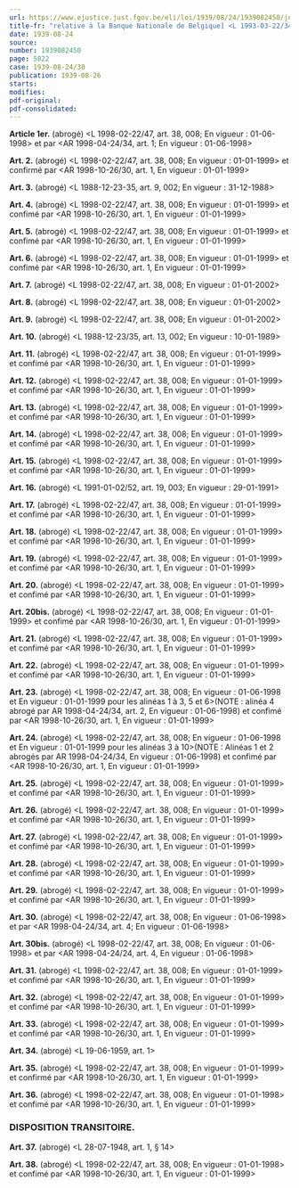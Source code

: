 ```yaml
---
url: https://www.ejustice.just.fgov.be/eli/loi/1939/08/24/1939082450/justel
title-fr: "relative à la Banque Nationale de Belgique] <L 1993-03-22/34, art. 122, 006; En vigueur : 1993-04-19> (NOTE : Consultation des versions antérieures à partir du 01-01-1987 et mise à jour au 28-03-1998) Voir modification(s)"
date: 1939-08-24
source:
number: 1939082450
page: 5822
case: 1939-08-24/30
publication: 1939-08-26
starts:
modifies:
pdf-original:
pdf-consolidated:
---
```


**Article 1er.** (abrogé) <L 1998-02-22/47, art. 38, 008;  En vigueur :  01-06-1998> et par <AR 1998-04-24/34, art. 1;  En vigueur :  01-06-1998>

**Art. 2.** (abrogé) <L 1998-02-22/47, art. 38, 008;  En vigueur :  01-01-1999> et confirmé par <AR 1998-10-26/30, art. 1,  En vigueur :  01-01-1999>

**Art. 3.** (abrogé) <L 1988-12-23-35, art. 9, 002;  En vigueur :  31-12-1988>

**Art. 4.** (abrogé) <L 1998-02-22/47, art. 38, 008;  En vigueur :  01-01-1999> et confimé par <AR 1998-10-26/30, art. 1,  En vigueur :  01-01-1999>

**Art. 5.** (abrogé) <L 1998-02-22/47, art. 38, 008;  En vigueur :  01-01-1999> et confimé par <AR 1998-10-26/30, art. 1,  En vigueur :  01-01-1999>

**Art. 6.** (abrogé) <L 1998-02-22/47, art. 38, 008;  En vigueur :  01-01-1999> et confimé par <AR 1998-10-26/30, art. 1,  En vigueur :  01-01-1999>

**Art. 7.** (abrogé) <L 1998-02-22/47, art. 38, 008;  En vigueur :  01-01-2002>

**Art. 8.** (abrogé) <L 1998-02-22/47, art. 38, 008;  En vigueur :  01-01-2002>

**Art. 9.** (abrogé) <L 1998-02-22/47, art. 38, 008;  En vigueur :  01-01-2002>

**Art. 10.** (abrogé) <L 1988-12-23/35, art. 13, 002;  En vigueur :  10-01-1989>

**Art. 11.** (abrogé) <L 1998-02-22/47, art. 38, 008;  En vigueur :  01-01-1999> et confimé par <AR 1998-10-26/30, art. 1,  En vigueur :  01-01-1999>

**Art. 12.** (abrogé) <L 1998-02-22/47, art. 38, 008;  En vigueur :  01-01-1999> et confimé par <AR 1998-10-26/30, art. 1,  En vigueur :  01-01-1999>

**Art. 13.** (abrogé) <L 1998-02-22/47, art. 38, 008;  En vigueur :  01-01-1999> et confimé par <AR 1998-10-26/30, art. 1,  En vigueur :  01-01-1999>

**Art. 14.** (abrogé) <L 1998-02-22/47, art. 38, 008;  En vigueur :  01-01-1999> et confimé par <AR 1998-10-26/30, art. 1,  En vigueur :  01-01-1999>

**Art. 15.** (abrogé) <L 1998-02-22/47, art. 38, 008;  En vigueur :  01-01-1999> et confimé par <AR 1998-10-26/30, art. 1,  En vigueur :  01-01-1999>

**Art. 16.** (abrogé) <L 1991-01-02/52, art. 19, 003;  En vigueur :  29-01-1991>

**Art. 17.** (abrogé) <L 1998-02-22/47, art. 38, 008;  En vigueur :  01-01-1999> et confimé par <AR 1998-10-26/30, art. 1,  En vigueur :  01-01-1999>

**Art. 18.** (abrogé) <L 1998-02-22/47, art. 38, 008;  En vigueur :  01-01-1999> et confimé par <AR 1998-10-26/30, art. 1,  En vigueur :  01-01-1999>

**Art. 19.** (abrogé) <L 1998-02-22/47, art. 38, 008;  En vigueur :  01-01-1999> et confimé par <AR 1998-10-26/30, art. 1,  En vigueur :  01-01-1999>

**Art. 20.** (abrogé) <L 1998-02-22/47, art. 38, 008;  En vigueur :  01-01-1999> et confimé par <AR 1998-10-26/30, art. 1,  En vigueur :  01-01-1999>

**Art. 20bis.** (abrogé) <L 1998-02-22/47, art. 38, 008;  En vigueur :  01-01-1999> et confimé par <AR 1998-10-26/30, art. 1,  En vigueur :  01-01-1999>

**Art. 21.** (abrogé) <L 1998-02-22/47, art. 38, 008;  En vigueur :  01-01-1999> et confimé par <AR 1998-10-26/30, art. 1,  En vigueur :  01-01-1999>

**Art. 22.** (abrogé) <L 1998-02-22/47, art. 38, 008;  En vigueur :  01-01-1999> et confimé par <AR 1998-10-26/30, art. 1,  En vigueur :  01-01-1999>

**Art. 23.** (abrogé) <L 1998-02-22/47, art. 38, 008;  En vigueur :  01-06-1998 et  En vigueur :  01-01-1999 pour les alinéas 1 à 3, 5 et 6>(NOTE : alinéa 4 abrogé par AR 1998-04-24/34, art. 2,  En vigueur :  01-06-1998) et confimé par <AR 1998-10-26/30, art. 1,  En vigueur :  01-01-1999>

**Art. 24.** (abrogé) <L 1998-02-22/47, art. 38, 008;  En vigueur :  01-06-1998 et  En vigueur :  01-01-1999 pour les alinéas 3 à 10>(NOTE : Alinéas 1 et 2 abrogés par AR 1998-04-24/34,  En vigueur :  01-06-1998) et confimé par <AR 1998-10-26/30, art. 1,  En vigueur :  01-01-1999>

**Art. 25.** (abrogé) <L 1998-02-22/47, art. 38, 008;  En vigueur :  01-01-1999> et confimé par <AR 1998-10-26/30, art. 1,  En vigueur :  01-01-1999>

**Art. 26.** (abrogé) <L 1998-02-22/47, art. 38, 008;  En vigueur :  01-01-1999> et confimé par <AR 1998-10-26/30, art. 1,  En vigueur :  01-01-1999>

**Art. 27.** (abrogé) <L 1998-02-22/47, art. 38, 008;  En vigueur :  01-01-1999> et confimé par <AR 1998-10-26/30, art. 1,  En vigueur :  01-01-1999>

**Art. 28.** (abrogé) <L 1998-02-22/47, art. 38, 008;  En vigueur :  01-01-1999> et confimé par <AR 1998-10-26/30, art. 1,  En vigueur :  01-01-1999>

**Art. 29.** (abrogé) <L 1998-02-22/47, art. 38, 008;  En vigueur :  01-01-1999> et confimé par <AR 1998-10-26/30, art. 1,  En vigueur :  01-01-1999>

**Art. 30.** (abrogé) <L 1998-02-22/47, art. 38, 008;  En vigueur :  01-06-1998> et par <AR 1998-04-24/34, art. 4;  En vigueur :  01-06-1998>

**Art. 30bis.** (abrogé) <L 1998-02-22/47, art. 38, 008;  En vigueur :  01-06-1998> et par <AR 1998-04-24/24, art. 4,  En vigueur :  01-06-1998>

**Art. 31.** (abrogé) <L 1998-02-22/47, art. 38, 008;  En vigueur :  01-01-1999> et confimé par <AR 1998-10-26/30, art. 1,  En vigueur :  01-01-1999>

**Art. 32.** (abrogé) <L 1998-02-22/47, art. 38, 008;  En vigueur :  01-01-1999> et confimé par <AR 1998-10-26/30, art. 1,  En vigueur :  01-01-1999>

**Art. 33.** (abrogé) <L 1998-02-22/47, art. 38, 008;  En vigueur :  01-01-1999> et confimé par <AR 1998-10-26/30, art. 1,  En vigueur :  01-01-1999>

**Art. 34.** (abrogé) <L 19-06-1959, art. 1>

**Art. 35.** (abrogé) <L 1998-02-22/47, art. 38, 008;  En vigueur :  01-01-1999> et confirmé par <AR 1998-10-26/30, art. 1,  En vigueur :  01-01-1999>

**Art. 36.** (abrogé) <L 1998-02-22/47, art. 38, 008;  En vigueur :  01-01-1998> et confimé par <AR 1998-10-26/30, art. 1,  En vigueur :  01-01-1999>

### DISPOSITION TRANSITOIRE.

**Art. 37.** (abrogé) <L 28-07-1948, art. 1, § 14>

**Art. 38.** (abrogé) <L 1998-02-22/47, art. 38, 008;  En vigueur :  01-01-1998> et confimé par <AR 1998-10-26/30, art. 1,  En vigueur :  01-01-1999>
